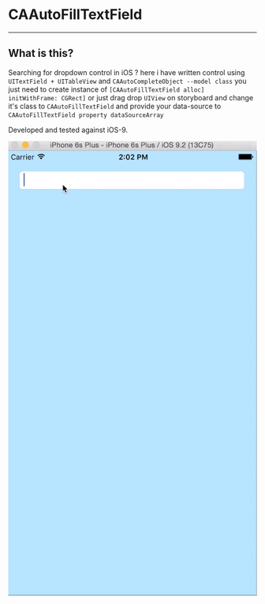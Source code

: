 # CAAutoFillTextField
---

## What is this?

Searching for dropdown control in iOS ? here i have written control using  `UITextField + UITableView` and `CAAutoCompleteObject --model class` you just need to create instance of `[CAAutoFillTextField alloc] initWithFrame: CGRect]` or just drag drop `UIView` on storyboard and change it's class to `CAAutoFillTextField` and provide your data-source to `CAAutoFillTextField property dataSourceArray`

Developed and tested against iOS-9.

![Screenshot](https://github.com/chandanankush/iOS-AutoComplete-TextField/blob/master/AutoComplete_Help.gif)

